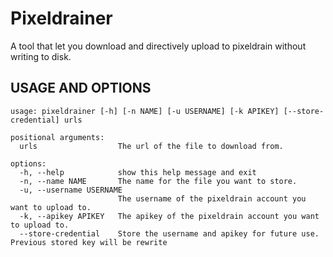 
# Pixeldrainer

A tool that let you download and directively upload to pixeldrain without writing to disk.

## USAGE AND OPTIONS
```
usage: pixeldrainer [-h] [-n NAME] [-u USERNAME] [-k APIKEY] [--store-credential] urls
```
```
positional arguments:
  urls                  The url of the file to download from.

options:
  -h, --help            show this help message and exit
  -n, --name NAME       The name for the file you want to store.
  -u, --username USERNAME
                        The username of the pixeldrain account you want to upload to.
  -k, --apikey APIKEY   The apikey of the pixeldrain account you want to upload to.
  --store-credential    Store the username and apikey for future use. Previous stored key will be rewrite
```
